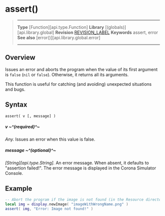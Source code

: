 # assert()

> --------------------- ------------------------------------------------------------------------------------------
> __Type__              [Function][api.type.Function]
> __Library__           [(globals)][api.library.global]
> __Revision__          [REVISION_LABEL](REVISION_URL)
> __Keywords__          assert, error
> __See also__          [error()][api.library.global.error]
> --------------------- ------------------------------------------------------------------------------------------


## Overview

Issues an error and aborts the program when the value of its first argument is `false` <nobr>(`nil` or `false`)</nobr>. Otherwise, it returns all its arguments.

This function is useful for catching (and&nbsp;avoiding) unexpected situations and bugs.


## Syntax

	assert( v [, message] )

##### v ~^(required)^~
_Any._ Issues an error when this value is false.

##### message ~^(optional)^~
_[String][api.type.String]._ An error message. When absent, it defaults to "assertion&nbsp;failed!". The error message is displayed in the Corona Simulator Console.


## Example

`````lua
-- Abort the program if the image is not found (in the Resource directory)
local img = display.newImage( "imageWithWrongName.png" )
assert( img, "Error: Image not found!" )
`````

